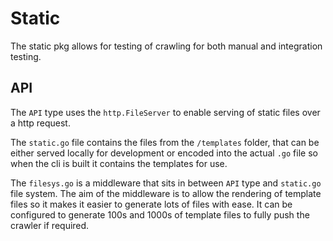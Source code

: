 # Static

The static pkg allows for testing of crawling for both manual and integration
testing.

## API

The `API` type uses the `http.FileServer` to enable serving of static files over
a http request.

The `static.go` file contains the files from the `/templates` folder, that can
be either served locally for development or encoded into the actual `.go` file
so when the cli is built it contains the templates for use.

The `filesys.go` is a middleware that sits in between `API` type and `static.go`
file system. The aim of the middleware is to allow the rendering of template
files so it makes it easier to generate lots of files with ease. It can be
configured to generate 100s and 1000s of template files to fully push the
crawler if required.
